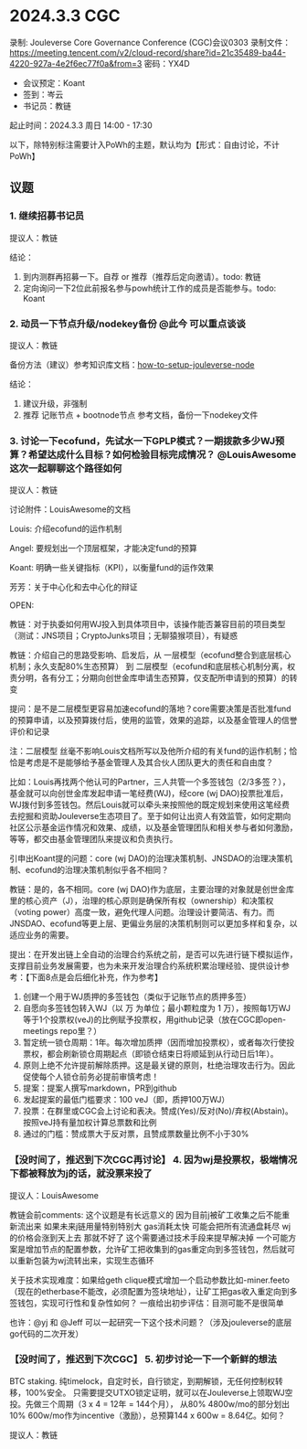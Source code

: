 # 2024.3.3 CGC

录制: Jouleverse Core Governance Conference (CGC)会议0303
录制文件：https://meeting.tencent.com/v2/cloud-record/share?id=21c35489-ba44-4220-927a-4e2f6ec77f0a&from=3
密码：YX4D

- 会议预定：Koant
- 签到：岑云
- 书记员：教链

起止时间：2024.3.3 周日 14:00 - 17:30

以下，除特别标注需要计入PoWh的主题，默认均为【形式：自由讨论，不计PoWh】

## 议题

### 1. 继续招募书记员
提议人：教链

结论：
1. 到内测群再招募一下。自荐 or 推荐（推荐后定向邀请）。todo: 教链
2. 定向询问一下2位此前报名参与powh统计工作的成员是否能参与。todo: Koant

### 2. 动员一下节点升级/nodekey备份 @此今 可以重点谈谈
提议人：教链

备份方法（建议）参考知识库文档：[how-to-setup-jouleverse-node](https://how.jouleverse.com/#!network/how-to-setup-jouleverse-node.md)

结论：
1. 建议升级，非强制
2. 推荐 记账节点 + bootnode节点 参考文档，备份一下nodekey文件

### 3. 讨论一下ecofund，先试水一下GPLP模式？一期拨款多少WJ预算？希望达成什么目标？如何检验目标完成情况？ @LouisAwesome 这次一起聊聊这个路径如何

提议人：教链

讨论附件：LouisAwesome的文档

Louis: 介绍ecofund的运作机制

Angel: 要规划出一个顶层框架，才能决定fund的预算

Koant: 明确一些关键指标（KPI），以衡量fund的运作效果

芳芳：关于中心化和去中心化的辩证

OPEN:

教链：对于执委如何用WJ投入到具体项目中，该操作能否兼容目前的项目类型（测试：JNS项目；CryptoJunks项目；无聊猿猴项目），有疑惑

教链：介绍自己的思路受影响、启发后，从 一层模型（ecofund整合到底层核心机制；永久支配80%生态预算） 到 二层模型（ecofund和底层核心机制分离，权责分明，各有分工；分期向创世金库申请生态预算，仅支配所申请到的预算）的转变

提问：是不是二层模型更容易加速ecofund的落地？core需要决策是否批准fund的预算申请，以及预算拨付后，使用的监管，效果的追踪，以及基金管理人的信誉评价和记录

注：二层模型 丝毫不影响Louis文档所写以及他所介绍的有关fund的运作机制；恰恰是考虑是不是能够给予基金管理人及其合伙人团队更大的责任和自由度？

比如：Louis再找两个他认可的Partner，三人共管一个多签钱包（2/3多签？），基金就可以向创世金库发起申请一笔经费(WJ)，经core (wj DAO)投票批准后，WJ拨付到多签钱包。然后Louis就可以牵头来按照他的既定规划来使用这笔经费去挖掘和资助Jouleverse生态项目了。至于如何让出资人有效监管，如何定期向社区公示基金运作情况和效果、成绩，以及基金管理团队和相关参与者如何激励，等等，都交由基金管理团队来提议和负责执行。

引申出Koant提的问题：core (wj DAO)的治理决策机制、JNSDAO的治理决策机制、ecofund的治理决策机制似乎各不相同？

教链：是的，各不相同。core (wj DAO)作为底层，主要治理的对象就是创世金库里的核心资产（J），治理的核心原则是确保所有权（ownership）和决策权（voting power）高度一致，避免代理人问题。治理设计要简洁、有力。而JNSDAO、ecofund等更上层、更偏业务层的决策机制则可以更加多样和复杂，以适应业务的需要。

提出：在开发出链上全自动的治理合约系统之前，是否可以先进行链下模拟运作，支撑目前业务发展需要，也为未来开发治理合约系统积累治理经验、提供设计参考：【下面8点是会后细化补充，作为参考】
1. 创建一个用于WJ质押的多签钱包（类似于记账节点的质押多签）
2. 自愿向多签钱包转入WJ（以 万 为单位；最小颗粒度为 1 万），按照每1万WJ等于1个投票权(veJ)的比例赋予投票权，用github记录（放在CGC即open-meetings repo里？）
3. 暂定统一锁仓周期：1年。每次增加质押（因而增加投票权），或者每次行使投票权，都会刷新锁仓周期起点（即锁仓结束日将顺延到从行动日后1年）。
4. 原则上绝不允许提前解除质押。这是最关键的原则，杜绝治理攻击行为。因此促使每个人锁仓前务必提前审慎考虑！
5. 提案：提案人撰写markdown，PR到github
6. 发起提案的最低门槛要求：100 veJ（即，质押100万WJ）
7. 投票：在群里或CGC会上讨论和表决。赞成(Yes)/反对(No)/弃权(Abstain)。按照veJ持有量加权计算总票数和比例
8. 通过的门槛：赞成票大于反对票，且赞成票数量比例不小于30%


### 【没时间了，推迟到下次CGC再讨论】 4. 因为wj是投票权，极端情况下都被释放为j的话，就没票来投了

提议人：LouisAwesome

教链会前comments: 这个议题是有长远意义的 因为目前j被矿工收集之后不能重新流出来 
如果未来j链用量特别特别大 gas消耗太快 可能会把所有流通盘耗尽 wj的价格会涨到天上去 那就不好了 
这个需要通过技术手段来提早解决掉 
一个可能方案是增加节点的配置参数，允许矿工把收集到的gas重定向到多签钱包，然后就可以重新包装为wj流转出来，实现生态循环

关于技术实现难度：如果给geth clique模式增加一个启动参数比如-miner.feeto（现在的etherbase不能改，必须配置为签块地址），让矿工把gas收入重定向到多签钱包，实现可行性和复杂性如何？
一痕给出初步评估：目测可能不是很简单

也许：@yj 和 @Jeff 可以一起研究一下这个技术问题？（涉及jouleverse的底层go代码的二次开发）

### 【没时间了，推迟到下次CGC】 5. 初步讨论一下一个新鲜的想法

BTC staking. 纯timelock，自定时长，自行锁定，到期解锁，无任何控制权转移，100%安全。
只需要提交UTXO锁定证明，就可以在Jouleverse上领取WJ空投。先做三个周期（3 x 4 = 12年 = 144个月），
从80% 4800w/mo的部分划出10% 600w/mo作为incentive（激励），总预算144 x 600w = 8.64亿。如何？

提议人：教链
